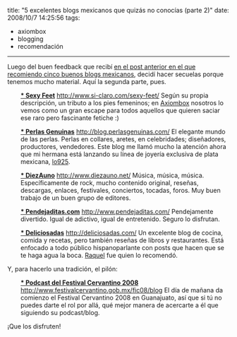 title: "5 excelentes blogs mexicanos que quizás no conocías (parte 2)"
date: 2008/10/7 14:25:56
tags:
- axiombox
- blogging
- recomendación
---
Luego del buen feedback que recibí <a href="http://log.damog.net/2008/09/5-excelentes-blogs-mexicanos-que-probablemente-no-conocias/">en el post anterior en el que recomiendo cinco buenos blogs mexicanos</a>, decidí hacer secuelas porque tenemos mucho material. Aquí la segunda parte, pues.
<p style="padding-left: 30px;"><strong><a href="http://www.si-claro.com/sexy-feet/">* Sexy Feet</a></strong>
<a href="http://www.si-claro.com/sexy-feet/">http://www.si-claro.com/sexy-feet/</a>
Según su propia descripción, un tributo a los pies femeninos; en <a href="http://axiombox.com/">Axiombox</a> nosotros lo vemos como un gran escape para todos aquellos que quieren saciar ese raro pero fascinante fetiche :)

<p style="padding-left: 30px;"><strong><a href="http://blog.perlasgenuinas.com/">* Perlas Genuinas</a></strong>
<a href="http://blog.perlasgenuinas.com/">http://blog.perlasgenuinas.com/</a>
El elegante mundo de las perlas. Perlas en collares, aretes, en celebridades; diseñadores, productores, vendedores. Este blog me llamó mucho la atención ahora que mi hermana está lanzando su línea de joyería exclusiva de plata mexicana, <a href="http://www.lo925.com">lo925</a>.

<p style="padding-left: 30px;"><strong><a href="http://www.diezauno.net/">* DiezAuno</a></strong>
<a href="http://www.diezauno.net/">http://www.diezauno.net/</a>
Música, música, música. Específicamente de rock, mucho contenido original, reseñas, descargas, enlaces, festivales, conciertos, tocadas, foros. Muy buen trabajo de un buen grupo de editores.

<p style="padding-left: 30px;"><strong><a href="http://www.pendejaditas.com/">* Pendejaditas.com</a></strong>
<a href="http://www.pendejaditas.com/">http://www.pendejaditas.com/</a>
Pendejamente divertido. Igual de adictivo, igual de entretenido. Seguro lo disfrutan.

<p style="padding-left: 30px;"><strong><a href="http://deliciosadas.com/">* Deliciosadas</a></strong>
<a href="http://deliciosadas.com/">http://deliciosadas.com/</a>
Un excelente blog de cocina, comida y recetas, pero también reseñas de libros y restaurantes. Está enfocado a todo público hispanoparlante con posts que hacen que se te haga agua la boca. <a href="http://maggit.com.mx/">Raquel</a> fue quien lo recomendó.

Y, para hacerlo una tradición, el pilón:
<p style="padding-left: 30px;"><strong><a href="http://www.festivalcervantino.gob.mx/fic08/blog">* Podcast del Festival Cervantino 2008</a></strong>
<a href="http://www.festivalcervantino.gob.mx/fic08/blog">http://www.festivalcervantino.gob.mx/fic08/blog</a>
El día de mañana da comienzo el Festival Cervantino 2008 en Guanajuato, así que si tú no puedes darte el rol por allá, qué mejor manera de acercarte a él que siguiendo su podcast/blog.

¡Que los disfruten!